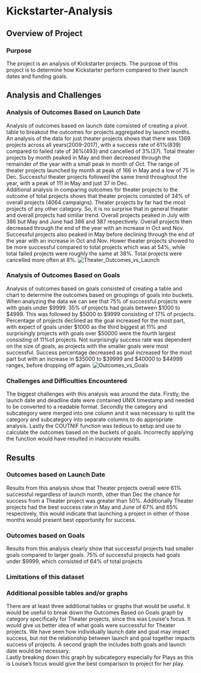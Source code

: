 
# Kickstarter-Analysis

## Overview of Project
### Purpose
The project is an analysis of Kickstarter projects. The purpose of this project is to determine how Kickstarter perform compared to their launch dates and funding goals. 

## Analysis and Challenges
### Analysis of Outcomes Based on Launch Date
Analysis of outcomes based on launch date consisted of creating a pivot table to breakout the outcomes for projects aggregated by launch months.  An analysis of the data for just theater projects shows that there was 1369 projects across all years(2009-2017), with a success rate of 61%(839) compared to failed rate of 36%(493) and cancelled of 3%(37).
Total theater projects by month peaked in May and then decreased through the remainder of the year with a small peak in month of Oct. The range of theater projects launched by month at peak of 166 in May and a low of 75 in Dec.  Successful theater projects followed the same trend throughout the year, with a peak of 111 in May and just 37 in Dec.  
Additional analysis in comparing outcomes for theater projects to the outcome of total projects shows that theater projects consisted of 34% of overall projects (4064 campaigns). Theater projects by far had the most projects of any other category. So, it is no surprise that in general theater and overall projects had similar trend. 
Overall projects peaked in July with 386 but May and June had 386 and 387 respectively.  Overall projects then decreased through the end of the year with an increase in Oct and Nov. Successful projects also peaked in May before declining through the end of the year with an increase in Oct and Nov. Hower theater projects showed to be more successful compared to total projects which was at 54%, while total failed projects were roughly the same at 38%.  Total projects were cancelled more often at 8%. 
![Theater_Outcomes_vs_Launch](https://user-images.githubusercontent.com/62673123/123525714-a5788480-d687-11eb-83ba-ba5a4dc6ddcf.png)

### Analysis of Outcomes Based on Goals
Analysis of outcomes based on goals consisted of creating a table and chart to determine the outcomes based on groupings of goals into buckets. When analyzing the data we can see that 75% of successful projects were with goals under $9999.  35% of projects had goals between $1000 to $4999. This was followed by $5000 to $9999 consisting of 17% of projects. Percentage of projects declined as the goal increased for the most part, with expect of goals under $1000 as the third biggest at 11% and surprisingly projects with goals over $50000 were the fourth largest consisting of 11%of projects. Not surprisingly success rate was dependent on the size of goals, as projects with the smaller goals were most successful.  Success percentage decreased as goal increased for the most part but with an increase in $35000 to $39999 and $40000 to $44999 ranges, before dropping off again. 
![Outcomes_vs_Goals](https://user-images.githubusercontent.com/62673123/123525735-ba551800-d687-11eb-9c1a-e418e32b9ab4.png)

### Challenges and Difficulties Encountered
The biggest challenges with this analysis was around the data.  Firstly, the launch date and deadline date were contained UNIX timestamp and needed to be converted to a readable format.  Secondly the category and subcategory were merged into one column and it was necessary to split the category and subcategory into separate columns to do appropriate analysis. Lastly the COUTNIF function was tedious to setup and use to calculate the outcomes based on the buckets of goals. Incorrectly applying the function would have resulted in inaccurate results. 

## Results
### Outcomes based on Launch Date
Results from this analysis show that Theater projects overall were 61% successful regardless of launch month, other than Dec the chance for success from a Theater project was greater than 50%. Additionally Theater projects had the best success rate in May and June of 67% and 65% respectively, this would indicate that launching a project in either of those months would present best opportunity for success. 

### Outcomes based on Goals
Results from this analysis clearly show that successful projects had smaller goals compared to larger goals.  75% of successful projects had goals under $9999, which consisted of 64% of total projects

### Limitations of this dataset

### Additional possible tables and/or graphs 
There are at least three additional tables or graphs that would be useful. It would be useful to break down the Outcomes Based on Goals graph by category specifically for Theater projects, since this was Louise's focus. It would give us better idea of what goals were successful for Theater projects.
 We have seen how individually launch date and goal may impact success, but not the relationship between launch and goal together impacts success of projects.  A second graph the includes both goals and launch date would be necessary.   
Lastly breaking down this graph by subcategory especially for Plays as this is Louise’s focus would give the best comparison to project for her play. 

